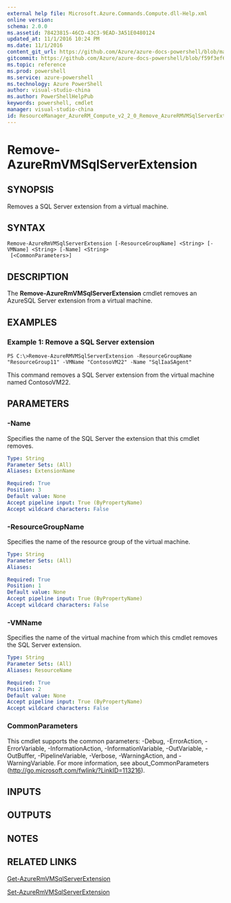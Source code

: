 ```yaml
---
external help file: Microsoft.Azure.Commands.Compute.dll-Help.xml
online version: 
schema: 2.0.0
ms.assetid: 78423815-46CD-43C3-9EAD-3A51E0480124
updated_at: 11/1/2016 10:24 PM
ms.date: 11/1/2016
content_git_url: https://github.com/Azure/azure-docs-powershell/blob/master/azureps-cmdlets-docs/ResourceManager/AzureRM.Compute/v2.2.0/Remove-AzureRMVMSqlServerExtension.md
gitcommit: https://github.com/Azure/azure-docs-powershell/blob/f59f3ef60bc592383812213e69fd77ba950759ed/azureps-cmdlets-docs/ResourceManager/AzureRM.Compute/v2.2.0/Remove-AzureRMVMSqlServerExtension.md
ms.topic: reference
ms.prod: powershell
ms.service: azure-powershell
ms.technology: Azure PowerShell
author: visual-studio-china
ms.author: PowerShellHelpPub
keywords: powershell, cmdlet
manager: visual-studio-china
id: ResourceManager_AzureRM_Compute_v2_2_0_Remove_AzureRMVMSqlServerExtension_md
---
```


# Remove-AzureRmVMSqlServerExtension

## SYNOPSIS
Removes a SQL Server extension from a virtual machine.

## SYNTAX

```
Remove-AzureRmVMSqlServerExtension [-ResourceGroupName] <String> [-VMName] <String> [-Name] <String>
 [<CommonParameters>]
```

## DESCRIPTION
The **Remove-AzureRmVMSqlServerExtension** cmdlet removes an AzureSQL Server extension from a virtual machine.

## EXAMPLES

### Example 1: Remove a SQL Server extension
```
PS C:\>Remove-AzureRMVMSqlServerExtension -ResourceGroupName "ResourceGroup11" -VMName "ContosoVM22" -Name "SqlIaaSAgent"
```

This command removes a SQL Server extension from the virtual machine named ContosoVM22.

## PARAMETERS

### -Name
Specifies the name of the SQL Server the extension that this cmdlet removes.

```yaml
Type: String
Parameter Sets: (All)
Aliases: ExtensionName

Required: True
Position: 3
Default value: None
Accept pipeline input: True (ByPropertyName)
Accept wildcard characters: False
```

### -ResourceGroupName
Specifies the name of the resource group of the virtual machine.

```yaml
Type: String
Parameter Sets: (All)
Aliases: 

Required: True
Position: 1
Default value: None
Accept pipeline input: True (ByPropertyName)
Accept wildcard characters: False
```

### -VMName
Specifies the name of the virtual machine from which this cmdlet removes the SQL Server extension.

```yaml
Type: String
Parameter Sets: (All)
Aliases: ResourceName

Required: True
Position: 2
Default value: None
Accept pipeline input: True (ByPropertyName)
Accept wildcard characters: False
```

### CommonParameters
This cmdlet supports the common parameters: -Debug, -ErrorAction, -ErrorVariable, -InformationAction, -InformationVariable, -OutVariable, -OutBuffer, -PipelineVariable, -Verbose, -WarningAction, and -WarningVariable. For more information, see about_CommonParameters (http://go.microsoft.com/fwlink/?LinkID=113216).

## INPUTS

## OUTPUTS

## NOTES

## RELATED LINKS

[Get-AzureRmVMSqlServerExtension](xref:ResourceManager/AzureRM.Compute/v2.2.0/Get-AzureRMVMSqlServerExtension.md)

[Set-AzureRmVMSqlServerExtension](xref:ResourceManager/AzureRM.Compute/v2.2.0/Set-AzureRMVMSqlServerExtension.md)


